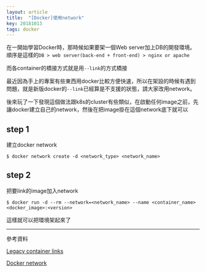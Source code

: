 ```yaml
---
layout: article
title:  "[Docker]使用network"
key: 20181013
tags: docker 
---
```

在一開始學習Docker時，那時候如果要架一個Web server加上DB的開發環境。
順序是這樣的`DB > web server(back-end + front-end) > nginx or apache`

而各container的橋接方式就是用`--link`的方式橋接

最近因為手上的專案有些東西用docker比較方便快速，所以在架設的時候有遇到問題，就是新版docker的`--link`已經算是不支援的狀態，請大家改用network。

後來玩了一下發現這個做法跟k8s的cluster有些類似，在啟動任何image之前，先讓docker建立自己的network，然後在把image掛在這個network底下就可以

<!--more-->
## step 1
建立docker network

`$ docker network create -d <network_type> <network_name>`

## step 2
把要link的image加入network

`$ docker run -d --rm --network=<network_name> --name <container_name> <docker_image>:<version>`


這樣就可以把環境架起來了


---

參考資料 

[Legacy container links](https://docs.docker.com/network/links/)

[Docker network](https://docs.docker.com/network/#networking-tutorials)